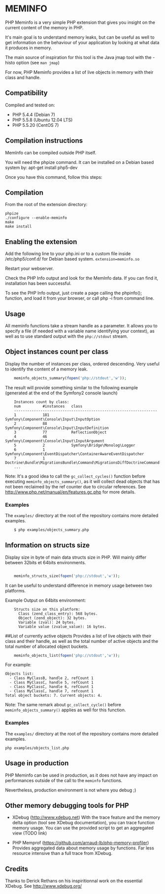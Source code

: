 MEMINFO
=======
PHP Meminfo is a very simple PHP extension that gives you insight on the current content of the memory in PHP.

It's main goal is to understand memory leaks, but can be useful as well to get information on the behaviour of your application by looking at what data it produces in memory.

The main source of inspiration for this tool is the Java jmap tool with the -histo option (see `man jmap`)

For now, PHP Meminfo provides a list of live objects in memory with their class and handle.


Compatibility
-------------
Compiled and tested on:

 - PHP 5.4.4 (Debian 7)
 - PHP 5.5.8 (Ubuntu 12.04 LTS)
 - PHP 5.5.20 (CentOS 7)

Compilation instructions
------------------------
MemInfo can be compiled outside PHP itself.

You will need the phpize command. It can be installed on a Debian based system by:
apt-get install php5-dev

Once you have this command, follow this steps:

## Compilation
From the root of the extension directory:

    phpize
    ./configure --enable-meminfo
    make
    make install

## Enabling the extension
Add the following line to your php.ini or to a custom file inside /etc/php5/conf.d/ for Debian based system.
    `extension=meminfo.so`

Restart your webserver.

Check the PHP Info output and look for the MemInfo data. If you can find it, installation has been successful.

To see the PHP Info output, just create a page calling the phpinfo(); function, and load it from your browser, or call php -i from command line.

Usage
-----
All meminfo functions take a stream handle as a parameter. It allows you to specify a file (if needed with a variable name identifying your context), as well as to use standard output with the `php://stdout` stream.

## Object instances count per class
Display the number of instances per class, ordered descending. Very useful to identify the content of a memory leak.

```php
    meminfo_objects_summary(fopen('php://stdout','w'));
```

The result will provide something similar to the following example (generated at the end of the Symfony2 console launch)

```
    Instances count by class:
    num          #instances   class
    -----------------------------------------------------------------
    1            181          Symfony\Component\Console\Input\InputOption
    2            88           Symfony\Component\Console\Input\InputDefinition
    3            77           ReflectionObject
    4            46           Symfony\Component\Console\Input\InputArgument
    5            2            Symfony\Bridge\Monolog\Logger
    6            1            Symfony\Component\EventDispatcher\ContainerAwareEventDispatcher
    7            1            Doctrine\Bundle\MigrationsBundle\Command\MigrationsDiffDoctrineCommand
    ...
```

Note: It's a good idea to call the `gc_collect_cycles()` function before executing  `meminfo_objects_summary()`, as it will collect dead objects that has not been reclaimed by the ref counter due to circular references. See http://www.php.net/manual/en/features.gc.php for more details.

### Examples
The `examples/` directory at the root of the repository contains more detailed examples.
```bash
    $ php examples/objects_summary.php
```

## Information on structs size
Display size in byte of main data structs size in PHP. Will mainly differ between 32bits et 64bits environments.

```php

    meminfo_structs_size(fopen('php://stdout','w'));
```

It can be useful to understand difference in memory usage between two platforms.

Example Output on 64bits environment:

```
    Structs size on this platform:
      Class (zend_class_entry): 568 bytes.
      Object (zend_object): 32 bytes.
      Variable (zval): 24 bytes.
      Variable value (zvalue_value): 16 bytes.
```

##List of currently active objects
Provides a list of live objects with their class and their handle, as well as the total number of active objects and the total number of allocated object buckets.

```php
    meminfo_objects_list(fopen('php://stdout','w'));
```

For example:

    Objects list:
      - Class MyClassB, handle 2, refCount 1
      - Class MyClassC, handle 5, refCount 1
      - Class MyClassC, handle 6, refCount 1
      - Class MyClassC, handle 7, refcount 1
    Total object buckets: 7. Current objects: 4.

Note: The same remark about `gc_collect_cycle()` before `meminfo_objects_summary()` applies as well for this function.

### Examples
The `examples/` directory at the root of the repository contains more detailed examples.

    php examples/objects_list.php

Usage in production
-------------------
PHP Meminfo can be used in production, as it does not have any impact on performances outside of the call to the `meminfo` functions.

Nevertheless, production environment is not where you debug ;)

Other memory debugging tools for PHP
-------------------------------------
 - XDebug (http://www.xdebug.net)
With the trace feature and the memory delta option (tool see XDebug documentation), you can trace function memory usage. You can use the provided script to get an aggregated view (TODO link)

 - PHP Memprof (https://github.com/arnaud-lb/php-memory-profiler)
Provides aggregated data about memory usage by functions. Far less resource intensive than a full trace from XDebug.

Credits
-------
Thanks to Derick Rethans on his inspiritionnal work on the essential XDebug. See http://www.xdebug.org/
